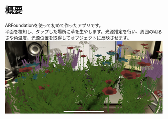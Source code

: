 # 概要
ARFoundationを使って初めて作ったアプリです。<br>
平面を検知し、タップした場所に草を生やします。光源推定を行い、周囲の明るさや色温度、光源位置を取得してオブジェクトに反映させます。<br>
![アプリイメージ](https://github.com/Machikof/GrowGrassesAR/blob/main/IMG_91B332602D59-1.jpeg)
